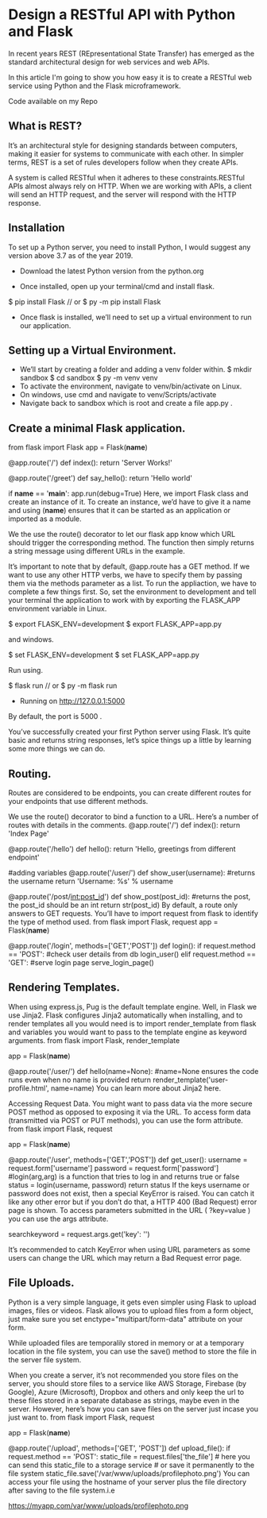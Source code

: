 # Design a RESTful API with Python and Flask

In recent years REST (REpresentational State Transfer) has emerged as the standard architectural design for web services and web APIs.

In this article I'm going to show you how easy it is to create a RESTful web service using Python and the Flask microframework.

Code available on my Repo

## What is REST?
It’s an architectural style for designing standards between computers, making it easier for systems to communicate with each other. In simpler terms, REST is a set of rules developers follow when they create APIs.

A system is called RESTful when it adheres to these constraints.RESTful APIs almost always rely on HTTP. When we are working with APIs, a client will send an HTTP request, and the server will respond with the HTTP response.

## Installation
To set up a Python server, you need to install Python, I would suggest any version above 3.7 as of the year 2019.

- Download the latest Python version from the python.org

- Once installed, open up your terminal/cmd and install flask.

$ pip install Flask
// or
$ py -m pip install Flask

- Once flask is installed, we’ll need to set up a virtual environment to run our application.

## Setting up a Virtual Environment.

- We’ll start by creating a folder and adding a venv folder within.
$ mkdir sandbox
$ cd sandbox
$ py -m venv venv
- To activate the environment, navigate to venv/bin/activate on Linux.
- On windows, use cmd and navigate to venv/Scripts/activate
- Navigate back to sandbox which is root and create a file app.py .

## Create a minimal Flask application.
from flask import Flask
app = Flask(__name__)

@app.route('/')
def index():
  return 'Server Works!'

@app.route('/greet')
def say_hello():
  return 'Hello world'

if __name__ == '__main__':
    app.run(debug=True)
Here, we import Flask class and create an instance of it. To create an instance, we’d have to give it a name and using (__name__) ensures that it can be started as an application or imported as a module.

We the use the route() decorator to let our flask app know which
URL should trigger the corresponding method. The function then simply returns a string message using different URLs in the example.

 It’s important to note that by default, @app.route has a GET method. 
 If we want to use any other HTTP verbs, we have to specify them by passing 
 them via the methods parameter as a list.
To run the appliaction, we have to complete a few things first. So, set the environment to development and tell your terminal the application to work with by exporting the FLASK_APP environment variable in Linux.

$ export FLASK_ENV=development
$ export FLASK_APP=app.py

and windows.

$ set FLASK_ENV=development
$ set FLASK_APP=app.py

Run using.

$ flask run
// or
$ py -m flask run
* Running on http://127.0.0.1:5000

By default, the port is 5000 .

You’ve successfully created your first Python server using Flask. It’s quite basic and returns string responses, let’s spice things up a little by learning some more things we can do.

## Routing.
Routes are considered to be endpoints, you can create different routes for your endpoints that use different methods.

We use the route() decorator to bind a function to a URL. Here’s a number of routes with details in the comments.
@app.route('/')
def index():
 return 'Index Page'

@app.route('/hello')
def hello():
 return 'Hello, greetings from different endpoint'

#adding variables
@app.route('/user/<username>')
def show_user(username):
 #returns the username
 return 'Username: %s' % username

@app.route('/post/<int:post_id>')
def show_post(post_id):
 #returns the post, the post_id should be an int
 return str(post_id)
By default, a route only answers to GET requests. You’ll have to import request from flask to identify the type of method used.
from flask import Flask, request
app = Flask(__name__)

@app.route('/login', methods=['GET','POST'])
def login():
  if request.method == 'POST':
    #check user details from db
    login_user()
  elif request.method == 'GET':
    #serve login page
    serve_login_page()
## Rendering Templates.
When using express.js, Pug is the default template engine. Well, in Flask we use Jinja2.
Flask configures Jinja2 automatically when installing, and to render templates all you would need is to import render_template from flask and variables you would want to pass to the template engine as keyword arguments.
from flask import Flask, render_template

app = Flask(__name__)

@app.route('/user/<name>')
def hello(name=None):
 #name=None ensures the code runs even when no name is provided
 return render_template('user-profile.html', name=name)
You can learn more about Jinja2 here.

Accessing Request Data.
You might want to pass data via the more secure POST method as opposed to exposing it via the URL. To access form data (transmitted via POST or PUT methods), you can use the form attribute.
from flask import Flask, request

app = Flask(__name__)

@app.route('/user', methods=['GET','POST'])
def get_user():
 username = request.form['username']
 password = request.form['password']
 #login(arg,arg) is a function that tries to log in and returns true or false
 status = login(username, password)
 return status
If the keys username or password does not exist, then a special KeyError is raised. You can catch it like any other error but if you don’t do that, a HTTP 400 (Bad Request) error page is shown. To access parameters submitted in the URL ( ?key=value ) you can use the args attribute.

searchkeyword = request.args.get('key': '')

It’s recommended to catch KeyError when using URL parameters as some users can
change the URL which may return a Bad Request error page.

## File Uploads.
Python is a very simple language, it gets even simpler using Flask to upload images, files or videos. Flask allows you to upload files from a form object, just make sure you set enctype="multipart/form-data" attribute on your form.

While uploaded files are temporalily stored in memory or at a temporary location in the file system, you can use the save() method to store the file in the server file system.

When you create a server, it’s not recommended you store files on the server, you should store files to a service like AWS Storage, Firebase (by Google), Azure (Microsoft),
Dropbox and others and only keep the url to these files stored in a separate database as strings, maybe even in the server.
However, here’s how you can save files on the server just incase you just want to.
from flask import Flask, request

app = Flask(__name__)

@app.route('/upload', methods=['GET', 'POST'])
def upload_file():
    if request.method == 'POST':
        static_file = request.files['the_file']
        # here you can send this static_file to a storage service
        # or save it permanently to the file system
        static_file.save('/var/www/uploads/profilephoto.png')
You can access your file using the hostname of your server plus the file directory after saving to the file system.i.e

https://myapp.com/var/www/uploads/profilephoto.png
